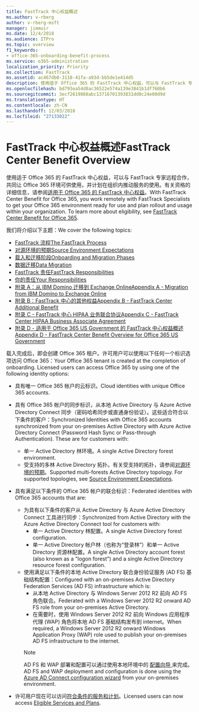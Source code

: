 ```yaml
---
title: FastTrack 中心权益概述
ms.author: v-rberg
author: v-rberg-msft
manager: jimmuir
ms.date: 12/4/2018
ms.audience: ITPro
ms.topic: overview
f1_keywords:
- office-365-onboarding-benefit-process
ms.service: o365-administration
localization_priority: Priority
ms.collection: FastTrack
ms.assetid: ac467db0-3118-41fa-a93d-bb5de1e414d5
description: 使用适于 Office 365 的 FastTrack 中心权益，可以与 FastTrack 专家远程合作，共同让 Office 365 环境可供使用，并计划在组织内推动服务的使用。有关资格的详细信息，请参阅适用于 Office 365 的 FastTrack 中心权益。
ms.openlocfilehash: bd793ea54d8ac36522e574a139e3841b1df760b6
ms.sourcegitcommit: 3ecf2619868abc13716701393831dd0c24e00d9d
ms.translationtype: HT
ms.contentlocale: zh-CN
ms.lasthandoff: 12/03/2018
ms.locfileid: "27133022"
---
```

# <a name="fasttrack-center-benefit-overview"></a><span data-ttu-id="f12d3-104">FastTrack 中心权益概述</span><span class="sxs-lookup"><span data-stu-id="f12d3-104">FastTrack Center Benefit Overview</span></span>

<span data-ttu-id="f12d3-p102">使用适于 Office 365 的 FastTrack 中心权益，可以与 FastTrack 专家远程合作，共同让 Office 365 环境可供使用，并计划在组织内推动服务的使用。有关资格的详细信息，请参阅[适用于 Office 365 的 FastTrack 中心权益](O365-fasttrack-benefit-for-office-365.md)。</span><span class="sxs-lookup"><span data-stu-id="f12d3-p102">With FastTrack Center Benefit for Office 365, you work remotely with FastTrack Specialists to get your Office 365 environment ready for use and plan rollout and usage within your organization. To learn more about eligibility, see [FastTrack Center Benefit for Office 365](O365-fasttrack-benefit-for-office-365.md).</span></span>
  
<span data-ttu-id="f12d3-107">我们将介绍以下主题：</span><span class="sxs-lookup"><span data-stu-id="f12d3-107">We cover the following topics:</span></span>
- [<span data-ttu-id="f12d3-108">FastTrack 流程</span><span class="sxs-lookup"><span data-stu-id="f12d3-108">The FastTrack Process</span></span>](O365-fasttrack-process.md) 
- [<span data-ttu-id="f12d3-109">对源环境的预期</span><span class="sxs-lookup"><span data-stu-id="f12d3-109">Source Environment Expectations</span></span>](O365-source-environment-expectations.md)
- [<span data-ttu-id="f12d3-110">载入和迁移阶段</span><span class="sxs-lookup"><span data-stu-id="f12d3-110">Onboarding and Migration Phases</span></span>](O365-onboarding-and-migration.md)
- [<span data-ttu-id="f12d3-111">数据迁移</span><span class="sxs-lookup"><span data-stu-id="f12d3-111">Data Migration</span></span>](O365-data-migration.md)
- [<span data-ttu-id="f12d3-112">FastTrack 责任</span><span class="sxs-lookup"><span data-stu-id="f12d3-112">FastTrack Responsibilities</span></span>](O365-fasttrack-responsibilities.md)
- [<span data-ttu-id="f12d3-113">你的责任</span><span class="sxs-lookup"><span data-stu-id="f12d3-113">Your Responsibilities</span></span>](O365-your-responsibilities.md) 
- [<span data-ttu-id="f12d3-114">附录 A：从 IBM Domino 迁移到 Exchange Online</span><span class="sxs-lookup"><span data-stu-id="f12d3-114">Appendix A - Migration from IBM Domino to Exchange Online</span></span>](O365-from-ibm-domino-to-exchange-online.md)
- [<span data-ttu-id="f12d3-115">附录 B：FastTrack 中心的其他权益</span><span class="sxs-lookup"><span data-stu-id="f12d3-115">Appendix B - FastTrack Center Additional Benefit</span></span>](O365-fasttrack-additional-benefits.md)
- [<span data-ttu-id="f12d3-116">附录 C - FastTrack 中心 HIPAA 业务联合协议</span><span class="sxs-lookup"><span data-stu-id="f12d3-116">Appendix C - FastTrack Center HIPAA Business Associate Agreement</span></span>](O365-hipaa-business-associate-agreement.md)
- [<span data-ttu-id="f12d3-117">附录 D - 适用于 Office 365 US Government 的 FastTrack 中心权益概述</span><span class="sxs-lookup"><span data-stu-id="f12d3-117">Appendix D - FastTrack Center Benefit Overview for Office 365 US Government</span></span>](US-Gov-appendix-overview.md)
    
<span data-ttu-id="f12d3-p103">载入完成后，即会创建 Office 365 租户。许可用户可以使用以下任何一个标识选项访问 Office 365：</span><span class="sxs-lookup"><span data-stu-id="f12d3-p103">Your Office 365 tenant is created at the completion of onboarding. Licensed users can access Office 365 by using one of the following identity options:</span></span>
- <span data-ttu-id="f12d3-120">具有唯一 Office 365 帐户的云标识。</span><span class="sxs-lookup"><span data-stu-id="f12d3-120">Cloud identities with unique Office 365 accounts.</span></span>
- <span data-ttu-id="f12d3-p104">具有 Office 365 帐户的同步标识，从本地 Active Directory 与 Azure Active Directory Connect 同步（密码哈希同步或直通身份验证）。这些适合符合以下条件的客户：</span><span class="sxs-lookup"><span data-stu-id="f12d3-p104">Synchronized Identities with Office 365 accounts synchronized from your on-premises Active Directory with Azure Active Directory Connect (Password Hash Sync or Pass-through Authentication). These are for customers with:</span></span>
  - <span data-ttu-id="f12d3-123">单一 Active Directory 林环境。</span><span class="sxs-lookup"><span data-stu-id="f12d3-123">A single Active Directory forest environment.</span></span>
  - <span data-ttu-id="f12d3-p105">受支持的多林 Active Directory 拓扑。有关受支持的拓扑，请参阅[对源环境的预期](O365-source-environment-expectations.md)。</span><span class="sxs-lookup"><span data-stu-id="f12d3-p105">Supported multi-forests Active Directory topology. For supported topologies, see [Source Environment Expectations](O365-source-environment-expectations.md).</span></span>
- <span data-ttu-id="f12d3-126">具有满足以下条件的 Office 365 帐户的联合标识：</span><span class="sxs-lookup"><span data-stu-id="f12d3-126">Federated identities with Office 365 accounts that are:</span></span>
  - <span data-ttu-id="f12d3-127">为具有以下条件的客户从 Active Directory 与 Azure Active Directory Connect 工具进行同步：</span><span class="sxs-lookup"><span data-stu-id="f12d3-127">Synchronized from Active Directory with the Azure Active Directory Connect tool for customers with:</span></span>
      - <span data-ttu-id="f12d3-128">单一 Active Directory 林配置。</span><span class="sxs-lookup"><span data-stu-id="f12d3-128">A single Active Directory forest configuration.</span></span>
      - <span data-ttu-id="f12d3-129">单一 Active Directory 帐户林（也称为“登录林”）和单一 Active Directory 资源林配置。</span><span class="sxs-lookup"><span data-stu-id="f12d3-129">A single Active Directory account forest (also known as a "logon forest") and a single Active Directory resource forest configuration.</span></span>
  - <span data-ttu-id="f12d3-130">使用满足以下条件的本地 Active Directory 联合身份验证服务 (AD FS) 基础结构配置：</span><span class="sxs-lookup"><span data-stu-id="f12d3-130">Configured with an on-premises Active Directory Federation Services (AD FS) infrastructure which is:</span></span>
      - <span data-ttu-id="f12d3-131">从本地 Active Directory 与 Windows Server 2012 R2 前向 AD FS 角色联合。</span><span class="sxs-lookup"><span data-stu-id="f12d3-131">Federated with a Windows Server 2012 R2 onward AD FS role from your on-premises Active Directory.</span></span>
      - <span data-ttu-id="f12d3-132">在需要时，使用 Windows Server 2012 R2 前向 Windows 应用程序代理 (WAP) 角色将本地 AD FS 基础结构发布到 internet。</span><span class="sxs-lookup"><span data-stu-id="f12d3-132">When required, a Windows Server 2012 R2 onward Windows Application Proxy (WAP) role used to publish your on-premises AD FS infrastructure to the internet.</span></span>
    > [!NOTE]
    > <span data-ttu-id="f12d3-133">AD FS 和 WAP 部署和配置可以通过使用本地环境中的 [ 配置向导 ](https://go.microsoft.com/fwlink/?linkid=844794)来完成。</span><span class="sxs-lookup"><span data-stu-id="f12d3-133">AD FS and WAP deployment and configuration is done using the [Azure AD Connect configuration wizard](https://go.microsoft.com/fwlink/?linkid=844794) from your on-premises environment.</span></span> 
  
- <span data-ttu-id="f12d3-134">许可用户现在可以访问[符合条件的服务和计划](O365-eligible-services-and-plans.md)。</span><span class="sxs-lookup"><span data-stu-id="f12d3-134">Licensed users can now access [Eligible Services and Plans](O365-eligible-services-and-plans.md).</span></span>
    

 

